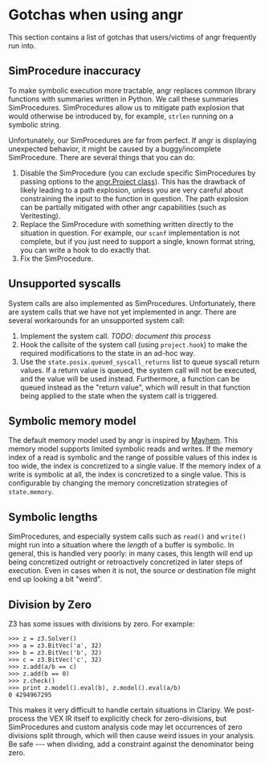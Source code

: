 # Gotchas when using angr

This section contains a list of gotchas that users/victims of angr frequently run into.

## SimProcedure inaccuracy

To make symbolic execution more tractable, angr replaces common library functions with summaries written in Python.
We call these summaries SimProcedures.
SimProcedures allow us to mitigate path explosion that would otherwise be introduced by, for example, `strlen` running on a symbolic string.

Unfortunately, our SimProcedures are far from perfect.
If angr is displaying unexpected behavior, it might be caused by a buggy/incomplete SimProcedure.
There are several things that you can do:

1. Disable the SimProcedure (you can exclude specific SimProcedures by passing options to the [angr.Project class](http://angr.io/api-doc/angr.html#module-angr.project)). This has the drawback of likely leading to a path explosion, unless you are very careful about constraining the input to the function in question. The path explosion can be partially mitigated with other angr capabilities (such as Veritesting).
2. Replace the SimProcedure with something written directly to the situation in question. For example, our `scanf` implementation is not complete, but if you just need to support a single, known format string, you can write a hook to do exactly that.
3. Fix the SimProcedure.

## Unsupported syscalls

System calls are also implemented as SimProcedures.
Unfortunately, there are system calls that we have not yet implemented in angr.
There are several workarounds for an unsupported system call:

1. Implement the system call. *TODO: document this process*
2. Hook the callsite of the system call (using `project.hook`) to make the required modifications to the state in an ad-hoc way.
3. Use the `state.posix.queued_syscall_returns` list to queue syscall return values. If a return value is queued, the system call will not be executed, and the value will be used instead. Furthermore, a function can be queued instead as the "return value", which will result in that function being applied to the state when the system call is triggered.

## Symbolic memory model

The default memory model used by angr is inspired by [Mayhem](https://users.ece.cmu.edu/~dbrumley/pdf/Cha%20et%20al._2012_Unleashing%20Mayhem%20on%20Binary%20Code.pdf).
This memory model supports limited symbolic reads and writes.
If the memory index of a read is symbolic and the range of possible values of this index is too wide, the index is concretized to a single value.
If the memory index of a write is symbolic at all, the index is concretized to a single value.
This is configurable by changing the memory concretization strategies of `state.memory`.

## Symbolic lengths

SimProcedures, and especially system calls such as `read()` and `write()` might run into a situation where the *length* of a buffer is symbolic.
In general, this is handled very poorly: in many cases, this length will end up being concretized outright or retroactively concretized in later steps of execution.
Even in cases when it is not, the source or destination file might end up looking a bit "weird".

## Division by Zero

Z3 has some issues with divisions by zero.
For example:

```
>>> z = z3.Solver()
>>> a = z3.BitVec('a', 32)
>>> b = z3.BitVec('b', 32)
>>> c = z3.BitVec('c', 32)
>>> z.add(a/b == c)
>>> z.add(b == 0)
>>> z.check()
>>> print z.model().eval(b), z.model().eval(a/b)
0 4294967295
```

This makes it very difficult to handle certain situations in Claripy.
We post-process the VEX IR itself to explicitly check for zero-divisions, but SimProcedures and custom analysis code may let occurrences of zero divisions split through, which will then cause weird issues in your analysis.
Be safe --- when dividing, add a constraint against the denominator being zero.
